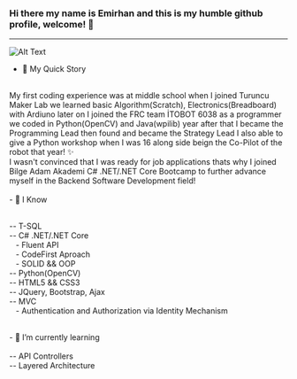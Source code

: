 ### Hi there my name is Emirhan and this is my humble github profile, welcome! 👋
<hr>


<!--
**emranalus/emranalus** is a ✨ _special_ ✨ repository because its `README.md` (this file) appears on your GitHub profile.

Here are some ideas to get you started:

- 🔭 I’m currently working on ...
- 🌱 I’m currently learning ...
- 👯 I’m looking to collaborate on ...
- 🤔 I’m looking for help with ...
- 💬 Ask me about ...
- 📫 How to reach me: ...
- 😄 Pronouns: ...
- ⚡ Fun fact: ...
-->
![Alt Text](https://64.media.tumblr.com/bc91fffa1f7f71014fddf10d3d2decbd/tumblr_pkxty5psM71sguk2k_500.gifv)

- 🔭 My Quick Story
<br/>
My first coding experience was at middle school when I joined Turuncu Maker Lab we learned basic Algorithm(Scratch), Electronics(Breadboard) with Ardiuno later on I joined the FRC team İTOBOT 6038 as a programmer we coded in Python(OpenCV) and Java(wpilib) year after that I became the Programming Lead then found and became the Strategy Lead I also able to give a Python workshop when I was 16 along side beign the Co-Pilot of the robot that year! ✨ 
<br/>
I wasn't convinced that I was ready for job applications thats why I joined Bilge Adam Akademi C# .NET/.NET Core Bootcamp to further advance myself in the Backend Software Development field!
<br/>
<br/>
- 🌱 I Know <br/> <br/>


-- T-SQL <br/>
-- C# .NET/.NET Core <br/>
&nbsp;&nbsp;  - Fluent API <br/>
&nbsp;&nbsp;  - CodeFirst Aproach <br/>
&nbsp;&nbsp;  - SOLID && OOP <br/>
-- Python(OpenCV) <br/>
-- HTML5 && CSS3 <br/>
-- JQuery, Bootstrap, Ajax <br/>
-- MVC <br/>
&nbsp;&nbsp;  - Authentication and Authorization via Identity Mechanism <br/>


<br/>
- 🌱 I’m currently learning <br/> <br/>
-- API Controllers <br/>
-- Layered Architecture <br/>
